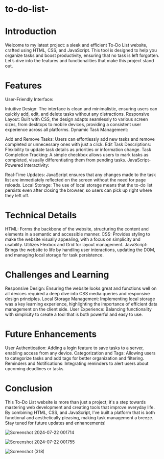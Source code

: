 # to-do-list-
# Introduction
Welcome to my latest project: a sleek and efficient To-Do List website, crafted using HTML, CSS, and JavaScript. This tool is designed to help you organize tasks and boost productivity, ensuring that no task is left forgotten. Let’s dive into the features and functionalities that make this project stand out.

# Features
User-Friendly Interface:

Intuitive Design: The interface is clean and minimalistic, ensuring users can quickly add, edit, and delete tasks without any distractions.
Responsive Layout: Built with CSS, the design adapts seamlessly to various screen sizes, from desktops to mobile devices, providing a consistent user experience across all platforms.
Dynamic Task Management:

Add and Remove Tasks: Users can effortlessly add new tasks and remove completed or unnecessary ones with just a click.
Edit Task Descriptions: Flexibility to update task details as priorities or information change.
Task Completion Tracking: A simple checkbox allows users to mark tasks as completed, visually differentiating them from pending tasks.
JavaScript-Powered Interactivity:

Real-Time Updates: JavaScript ensures that any changes made to the task list are immediately reflected on the screen without the need for page reloads.
Local Storage: The use of local storage means that the to-do list persists even after closing the browser, so users can pick up right where they left off.
# Technical Details
HTML: Forms the backbone of the website, structuring the content and elements in a semantic and accessible manner.
CSS: Provides styling to make the website visually appealing, with a focus on simplicity and usability. Utilizes Flexbox and Grid for layout management.
JavaScript: Brings the website to life by handling user interactions, updating the DOM, and managing local storage for task persistence.
# Challenges and Learning
Responsive Design: Ensuring the website looks great and functions well on all devices required a deep dive into CSS media queries and responsive design principles.
Local Storage Management: Implementing local storage was a key learning experience, highlighting the importance of efficient data management on the client side.
User Experience: Balancing functionality with simplicity to create a tool that is both powerful and easy to use.
# Future Enhancements
User Authentication: Adding a login feature to save tasks to a server, enabling access from any device.
Categorization and Tags: Allowing users to categorize tasks and add tags for better organization and filtering.
Reminders and Notifications: Integrating reminders to alert users about upcoming deadlines or tasks.
 # Conclusion
This To-Do List website is more than just a project; it's a step towards mastering web development and creating tools that improve everyday life. By combining HTML, CSS, and JavaScript, I’ve built a platform that is both functional and aesthetically pleasing, making task management a breeze. Stay tuned for future updates and enhancements!

![Screenshot 2024-07-22 001714](https://github.com/user-attachments/assets/86b39b13-9a1d-43a0-b6cb-15289e03e297)

![Screenshot 2024-07-22 001755](https://github.com/user-attachments/assets/008c3de3-1ea6-4d7e-9142-f58b0034a27c)

![Screenshot (318)](https://github.com/user-attachments/assets/162585bb-4fd1-432e-8cdd-504989e7470b)
